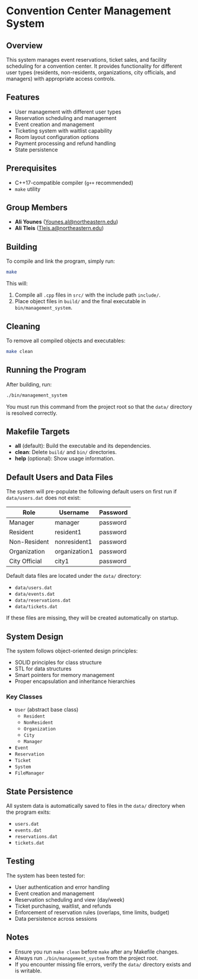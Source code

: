 # Convention Center Management System

## Overview
This system manages event reservations, ticket sales, and facility scheduling for a convention center. It provides functionality for different user types (residents, non-residents, organizations, city officials, and managers) with appropriate access controls.

## Features
- User management with different user types
- Reservation scheduling and management
- Event creation and management
- Ticketing system with waitlist capability
- Room layout configuration options
- Payment processing and refund handling
- State persistence

## Prerequisites
- C++17-compatible compiler (`g++` recommended)
- `make` utility

## Group Members
- **Ali Younes** (Younes.al@northeastern.edu)
- **Ali Tleis** (Tleis.a@northeastern.edu)

## Building
To compile and link the program, simply run:
```bash
make
```
This will:
1. Compile all `.cpp` files in `src/` with the include path `include/`.
2. Place object files in `build/` and the final executable in `bin/management_system`.

## Cleaning
To remove all compiled objects and executables:
```bash
make clean
```

## Running the Program
After building, run:
```bash
./bin/management_system
```
You must run this command from the project root so that the `data/` directory is resolved correctly.

## Makefile Targets
- **all** (default): Build the executable and its dependencies.
- **clean**: Delete `build/` and `bin/` directories.
- **help** (optional): Show usage information.

## Default Users and Data Files

The system will pre-populate the following default users on first run if `data/users.dat` does not exist:

| Role          | Username      | Password |
|---------------|---------------|----------|
| Manager       | manager       | password |
| Resident      | resident1     | password |
| Non-Resident  | nonresident1  | password |
| Organization  | organization1 | password |
| City Official | city1         | password |

Default data files are located under the `data/` directory:

- `data/users.dat`  
- `data/events.dat`  
- `data/reservations.dat`  
- `data/tickets.dat`  

If these files are missing, they will be created automatically on startup.

## System Design
The system follows object-oriented design principles:
- SOLID principles for class structure
- STL for data structures
- Smart pointers for memory management
- Proper encapsulation and inheritance hierarchies

### Key Classes
- `User` (abstract base class)  
  - `Resident`  
  - `NonResident`  
  - `Organization`  
  - `City`  
  - `Manager`  
- `Event`  
- `Reservation`  
- `Ticket`  
- `System`  
- `FileManager`  

## State Persistence
All system data is automatically saved to files in the `data/` directory when the program exits:
- `users.dat`
- `events.dat`
- `reservations.dat`
- `tickets.dat`

## Testing
The system has been tested for:
- User authentication and error handling
- Event creation and management
- Reservation scheduling and view (day/week)
- Ticket purchasing, waitlist, and refunds
- Enforcement of reservation rules (overlaps, time limits, budget)
- Data persistence across sessions

## Notes
- Ensure you run `make clean` before `make` after any Makefile changes.
- Always run `./bin/management_system` from the project root.
- If you encounter missing file errors, verify the `data/` directory exists and is writable.
